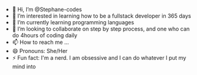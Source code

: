 - 👋 Hi, I’m @Stephane-codes
- 👀 I’m interested in learning how to be a fullstack developer in 365 days
- 🌱 I’m currently learning programming languages
- 💞️ I’m looking to collaborate on step by step process, and one who can do 4hours of coding daily
- 📫 How to reach me ...
- 😄 Pronouns: She/Her
- ⚡ Fun fact: I'm a nerd. I am obsessive and I can do whatever I put my mind into

<!---
Stephane-codes/Stephane-codes is a ✨ special ✨ repository because its `README.md` (this file) appears on your GitHub profile.
You can click the Preview link to take a look at your changes.
--->
